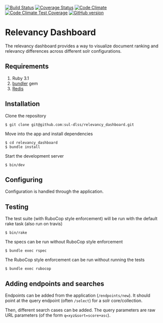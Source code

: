 [![Build Status](https://travis-ci.org/sul-dlss/relevancy_dashboard.svg?branch=master)](https://travis-ci.org/sul-dlss/relevancy_dashboard)
[![Coverage Status](https://coveralls.io/repos/github/sul-dlss/relevancy_dashboard/badge.svg?branch=master)](https://coveralls.io/github/sul-dlss/relevancy_dashboard?branch=master)
[![Code Climate](https://codeclimate.com/github/sul-dlss/relevancy_dashboard/badges/gpa.svg)](https://codeclimate.com/github/sul-dlss/relevancy_dashboard)
[![Code Climate Test Coverage](https://codeclimate.com/github/sul-dlss/relevancy_dashboard/badges/coverage.svg)](https://codeclimate.com/github/sul-dlss/relevancy_dashboard/coverage)
[![GitHub version](https://badge.fury.io/gh/sul-dlss%2Frelevancy_dashboard.svg)](https://badge.fury.io/gh/sul-dlss%2Frelevancy_dashboard)

# Relevancy Dashboard

The relevancy dashboard provides a way to visualize document ranking and relevancy differences across different solr configurations.

## Requirements

1. Ruby 3.1
2. [bundler](http://bundler.io/) gem
3. [Redis](https://redis.io/)

## Installation

Clone the repository

    $ git clone git@github.com:sul-dlss/relevancy_dashboard.git

Move into the app and install dependencies

    $ cd relevancy_dashboard
    $ bundle install

Start the development server

    $ bin/dev

## Configuring

Configuration is handled through the application.

## Testing

The test suite (with RuboCop style enforcement) will be run with the default rake task (also run on travis)

    $ bin/rake

The specs can be run without RuboCop style enforcement

    $ bundle exec rspec

The RuboCop style enforcement can be run without running the tests

    $ bundle exec rubocop

## Adding endpoints and searches

Endpoints can be added from the application (`/endpoints/new`). It should point at
the query endpoint (often `/select`) for a solr core/collection.

Then, different search cases can be added. The query parameters are raw URL parameters (of the form `q=xyz&sort=score+asc`).
